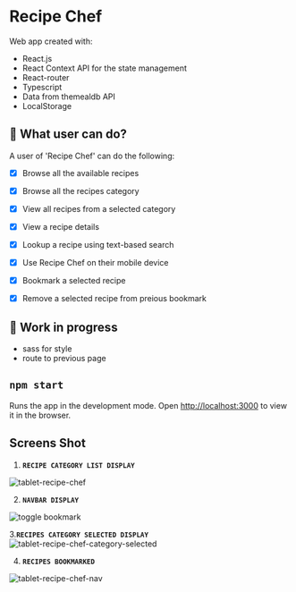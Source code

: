 # Recipe Chef

Web app created with:
- React.js
- React Context API for the state management
- React-router
- Typescript
- Data from themealdb API  
- LocalStorage

## 🧐 What user can do?
A user of 'Recipe Chef' can do the following:
- [x] Browse all the available recipes 
- [x] Browse all the recipes category
- [x] View all recipes from a selected category
- [x] View a recipe details
- [x] Lookup a recipe using text-based search
- [x] Use Recipe Chef on their mobile device
- [x] Bookmark a selected recipe 
- [x] Remove a selected recipe from preious bookmark


## 🧐 Work in progress
- sass for style
- route to previous page

## `npm start`
Runs the app in the development mode.
Open [http://localhost:3000](http://localhost:3000) to view it in the browser.

## Screens Shot

 1. **`RECIPE CATEGORY LIST DISPLAY`**
<img src="https://user-images.githubusercontent.com/18241226/73794093-90a00600-479f-11ea-9d58-b164060ef532.png" alt="tablet-recipe-chef" title="tablet-recipe-chef"/> 

 2. **`NAVBAR DISPLAY`**
  
<img src="https://user-images.githubusercontent.com/18241226/73794094-91389c80-479f-11ea-9e65-d480094f0f6b.png" alt="toggle bookmark" title="toggle bookmark"/>   

 3.**`RECIPES CATEGORY SELECTED DISPLAY`**
<img src="https://user-images.githubusercontent.com/18241226/73794095-91389c80-479f-11ea-9ed0-06b61f92f166.png" alt="tablet-recipe-chef-category-selected" title="tablet-recipe-chef-category-selected"/>        

 4. **`RECIPES BOOKMARKED`**   
 <img  align="left" src=https://user-images.githubusercontent.com/18241226/73794097-91389c80-479f-11ea-88f7-41f9d5cd1616.png alt="tablet-recipe-chef-nav" title="1tablet-recipe-chef-nav"/>      

 